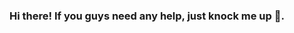 ### Hi there! If you guys need any help, just knock me up 👋.

<!--
**XessX/XessX** is a ✨ _special_ ✨ repository because its `README.md` (this file) appears on your GitHub profile.

Here are some ideas to get you started:

- 🔭 I’m currently working on 🎖Augmented Reality & 🏅Full Stack Development.
- 🌱 I’m currently learning anything which fascinates me.
- 👯 I’m looking to collaborate on researching new things with everyone.
- 🤔 I’m looking for help with ..
- 💬 Ask me about things related to my passion.
- 📫 How to reach me: Github or XeX#2045 😏.
- 😄 Pronouns: XessX goes around for gaining the new thing, comes around after failing the new thing.
- ⚡ Fun fact: I'm a codeholic guy. 💁
-->
